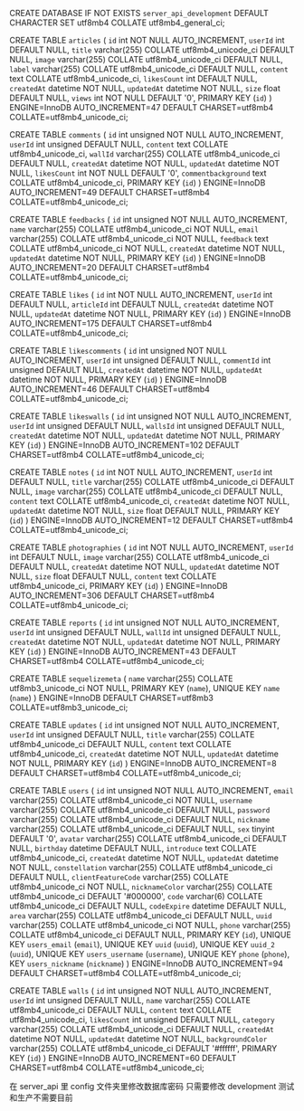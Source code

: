 <!-- 数据库描述 -->

<!-- 1.先创建数据库 -->

CREATE DATABASE IF NOT EXISTS `server_api_development` DEFAULT CHARACTER SET utf8mb4 COLLATE utf8mb4_general_ci;

<!-- 2.创建 Deep Sea 数据表  总共13张表-->
<!-- 博客文章表 -->

CREATE TABLE `articles` (
`id` int NOT NULL AUTO_INCREMENT,
`userId` int DEFAULT NULL,
`title` varchar(255) COLLATE utf8mb4_unicode_ci DEFAULT NULL,
`image` varchar(255) COLLATE utf8mb4_unicode_ci DEFAULT NULL,
`label` varchar(255) COLLATE utf8mb4_unicode_ci DEFAULT NULL,
`content` text COLLATE utf8mb4_unicode_ci,
`likesCount` int DEFAULT NULL,
`createdAt` datetime NOT NULL,
`updatedAt` datetime NOT NULL,
`size` float DEFAULT NULL,
`views` int NOT NULL DEFAULT '0',
PRIMARY KEY (`id`)
) ENGINE=InnoDB AUTO_INCREMENT=47 DEFAULT CHARSET=utf8mb4 COLLATE=utf8mb4_unicode_ci;

<!-- 评论表 -->

CREATE TABLE `comments` (
`id` int unsigned NOT NULL AUTO_INCREMENT,
`userId` int unsigned DEFAULT NULL,
`content` text COLLATE utf8mb4_unicode_ci,
`wallId` varchar(255) COLLATE utf8mb4_unicode_ci DEFAULT NULL,
`createdAt` datetime NOT NULL,
`updatedAt` datetime NOT NULL,
`likesCount` int NOT NULL DEFAULT '0',
`commentbackground` text COLLATE utf8mb4_unicode_ci,
PRIMARY KEY (`id`)
) ENGINE=InnoDB AUTO_INCREMENT=49 DEFAULT CHARSET=utf8mb4 COLLATE=utf8mb4_unicode_ci;

<!-- 建议与反馈表 -->

CREATE TABLE `feedbacks` (
`id` int unsigned NOT NULL AUTO_INCREMENT,
`name` varchar(255) COLLATE utf8mb4_unicode_ci NOT NULL,
`email` varchar(255) COLLATE utf8mb4_unicode_ci NOT NULL,
`feedback` text COLLATE utf8mb4_unicode_ci NOT NULL,
`createdAt` datetime NOT NULL,
`updatedAt` datetime NOT NULL,
PRIMARY KEY (`id`)
) ENGINE=InnoDB AUTO_INCREMENT=20 DEFAULT CHARSET=utf8mb4 COLLATE=utf8mb4_unicode_ci;

<!-- 点赞文章表 -->

CREATE TABLE `likes` (
`id` int NOT NULL AUTO_INCREMENT,
`userId` int DEFAULT NULL,
`articleId` int DEFAULT NULL,
`createdAt` datetime NOT NULL,
`updatedAt` datetime NOT NULL,
PRIMARY KEY (`id`)
) ENGINE=InnoDB AUTO_INCREMENT=175 DEFAULT CHARSET=utf8mb4 COLLATE=utf8mb4_unicode_ci;

<!-- 点赞评论表 -->

CREATE TABLE `likescomments` (
`id` int unsigned NOT NULL AUTO_INCREMENT,
`userId` int unsigned DEFAULT NULL,
`commentId` int unsigned DEFAULT NULL,
`createdAt` datetime NOT NULL,
`updatedAt` datetime NOT NULL,
PRIMARY KEY (`id`)
) ENGINE=InnoDB AUTO_INCREMENT=46 DEFAULT CHARSET=utf8mb4 COLLATE=utf8mb4_unicode_ci;

<!-- 点赞留言墙表 -->

CREATE TABLE `likeswalls` (
`id` int unsigned NOT NULL AUTO_INCREMENT,
`userId` int unsigned DEFAULT NULL,
`wallsId` int unsigned DEFAULT NULL,
`createdAt` datetime NOT NULL,
`updatedAt` datetime NOT NULL,
PRIMARY KEY (`id`)
) ENGINE=InnoDB AUTO_INCREMENT=102 DEFAULT CHARSET=utf8mb4 COLLATE=utf8mb4_unicode_ci;

<!-- 随笔随记表 -->

CREATE TABLE `notes` (
`id` int NOT NULL AUTO_INCREMENT,
`userId` int DEFAULT NULL,
`title` varchar(255) COLLATE utf8mb4_unicode_ci DEFAULT NULL,
`image` varchar(255) COLLATE utf8mb4_unicode_ci DEFAULT NULL,
`content` text COLLATE utf8mb4_unicode_ci,
`createdAt` datetime NOT NULL,
`updatedAt` datetime NOT NULL,
`size` float DEFAULT NULL,
PRIMARY KEY (`id`)
) ENGINE=InnoDB AUTO_INCREMENT=12 DEFAULT CHARSET=utf8mb4 COLLATE=utf8mb4_unicode_ci;

<!-- 摄影图库表 -->

CREATE TABLE `photographies` (
`id` int NOT NULL AUTO_INCREMENT,
`userId` int DEFAULT NULL,
`image` varchar(255) COLLATE utf8mb4_unicode_ci DEFAULT NULL,
`createdAt` datetime NOT NULL,
`updatedAt` datetime NOT NULL,
`size` float DEFAULT NULL,
`content` text COLLATE utf8mb4_unicode_ci,
PRIMARY KEY (`id`)
) ENGINE=InnoDB AUTO_INCREMENT=306 DEFAULT CHARSET=utf8mb4 COLLATE=utf8mb4_unicode_ci;

<!-- 举报留言墙表 -->

CREATE TABLE `reports` (
`id` int unsigned NOT NULL AUTO_INCREMENT,
`userId` int unsigned DEFAULT NULL,
`wallId` int unsigned DEFAULT NULL,
`createdAt` datetime NOT NULL,
`updatedAt` datetime NOT NULL,
PRIMARY KEY (`id`)
) ENGINE=InnoDB AUTO_INCREMENT=43 DEFAULT CHARSET=utf8mb4 COLLATE=utf8mb4_unicode_ci;

<!-- sequelize ORM 模型 -->

CREATE TABLE `sequelizemeta` (
`name` varchar(255) COLLATE utf8mb3_unicode_ci NOT NULL,
PRIMARY KEY (`name`),
UNIQUE KEY `name` (`name`)
) ENGINE=InnoDB DEFAULT CHARSET=utf8mb3 COLLATE=utf8mb3_unicode_ci;

<!-- 更新与维护表 -->

CREATE TABLE `updates` (
`id` int unsigned NOT NULL AUTO_INCREMENT,
`userId` int unsigned DEFAULT NULL,
`title` varchar(255) COLLATE utf8mb4_unicode_ci DEFAULT NULL,
`content` text COLLATE utf8mb4_unicode_ci,
`createdAt` datetime NOT NULL,
`updatedAt` datetime NOT NULL,
PRIMARY KEY (`id`)
) ENGINE=InnoDB AUTO_INCREMENT=8 DEFAULT CHARSET=utf8mb4 COLLATE=utf8mb4_unicode_ci;

<!-- 用户表 -->

CREATE TABLE `users` (
`id` int unsigned NOT NULL AUTO_INCREMENT,
`email` varchar(255) COLLATE utf8mb4_unicode_ci NOT NULL,
`username` varchar(255) COLLATE utf8mb4_unicode_ci DEFAULT NULL,
`password` varchar(255) COLLATE utf8mb4_unicode_ci DEFAULT NULL,
`nickname` varchar(255) COLLATE utf8mb4_unicode_ci DEFAULT NULL,
`sex` tinyint DEFAULT '0',
`avatar` varchar(255) COLLATE utf8mb4_unicode_ci DEFAULT NULL,
`birthday` datetime DEFAULT NULL,
`introduce` text COLLATE utf8mb4_unicode_ci,
`createdAt` datetime NOT NULL,
`updatedAt` datetime NOT NULL,
`constellation` varchar(255) COLLATE utf8mb4_unicode_ci DEFAULT NULL,
`clientFeatureCode` varchar(255) COLLATE utf8mb4_unicode_ci NOT NULL,
`nicknameColor` varchar(255) COLLATE utf8mb4_unicode_ci DEFAULT '#000000',
`code` varchar(6) COLLATE utf8mb4_unicode_ci DEFAULT NULL,
`codeExpire` datetime DEFAULT NULL,
`area` varchar(255) COLLATE utf8mb4_unicode_ci DEFAULT NULL,
`uuid` varchar(255) COLLATE utf8mb4_unicode_ci NOT NULL,
`phone` varchar(255) COLLATE utf8mb4_unicode_ci DEFAULT NULL,
PRIMARY KEY (`id`),
UNIQUE KEY `users_email` (`email`),
UNIQUE KEY `uuid` (`uuid`),
UNIQUE KEY `uuid_2` (`uuid`),
UNIQUE KEY `users_username` (`username`),
UNIQUE KEY `phone` (`phone`),
KEY `users_nickname` (`nickname`)
) ENGINE=InnoDB AUTO_INCREMENT=94 DEFAULT CHARSET=utf8mb4 COLLATE=utf8mb4_unicode_ci;

<!-- 留言墙表 -->

CREATE TABLE `walls` (
`id` int unsigned NOT NULL AUTO_INCREMENT,
`userId` int unsigned DEFAULT NULL,
`name` varchar(255) COLLATE utf8mb4_unicode_ci DEFAULT NULL,
`content` text COLLATE utf8mb4_unicode_ci,
`likesCount` int unsigned DEFAULT NULL,
`category` varchar(255) COLLATE utf8mb4_unicode_ci DEFAULT NULL,
`createdAt` datetime NOT NULL,
`updatedAt` datetime NOT NULL,
`backgroundColor` varchar(255) COLLATE utf8mb4_unicode_ci DEFAULT '#ffffff',
PRIMARY KEY (`id`)
) ENGINE=InnoDB AUTO_INCREMENT=60 DEFAULT CHARSET=utf8mb4 COLLATE=utf8mb4_unicode_ci;

<!-- 3.最后一点 -->

在 server_api 里 config 文件夹里修改数据库密码 只需要修改 development 测试和生产不需要目前
